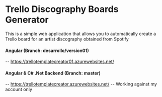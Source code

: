 # Trello Discography Boards Generator

This is a simple web application that allows you to automatically create a Trello board for an artist discography obtained from Spotify

#### Angular (Branch: desarrollo/version01)
-- https://trellotemplatecreator01.azurewebsites.net/

#### Angular & C# .Net Backend  (Branch: master) 
-- https://trellotemplatecreator.azurewebsites.net/
-- Working against my account only
